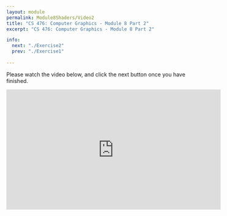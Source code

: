 ```yaml
---
layout: module
permalink: Module8Shaders/Video2
title: "CS 476: Computer Graphics - Module 8 Part 2"
excerpt: "CS 476: Computer Graphics - Module 8 Part 2"

info:
  next: "./Exercise2"
  prev: "./Exercise1"
  
---
```


Please watch the video below, and click the next button once you have finished.

<iframe width="560" height="315" src="https://www.youtube.com/embed/ylNeFKTiOEU" frameborder="0" allow="accelerometer; autoplay; clipboard-write; encrypted-media; gyroscope; picture-in-picture" allowfullscreen></iframe>